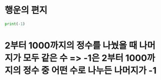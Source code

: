 # 행운의 편지

```python
print(-1)
```

# 2부터 1000까지의 정수를 나눴을 때 나머지가 모두 같은 수 => -1은 2부터 1000까지의 정수 중 어떤 수로 나누든 나머지가 -1
